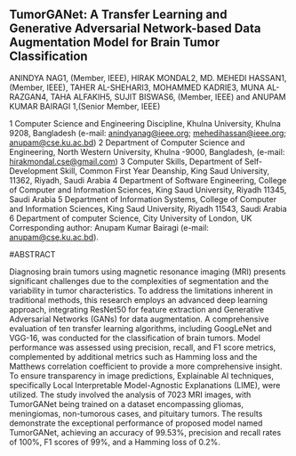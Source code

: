 ## TumorGANet: A Transfer Learning and Generative Adversarial Network-based Data Augmentation Model for Brain Tumor Classification

ANINDYA NAG1, (Member, IEEE), HIRAK MONDAL2, MD. MEHEDI HASSAN1, (Member, IEEE), TAHER AL-SHEHARI3, MOHAMMED KADRIE3, MUNA AL-RAZGAN4, TAHA ALFAKIH5, SUJIT BISWAS6, (Member, IEEE) and ANUPAM KUMAR BAIRAGI 1,(Senior Member, IEEE)

1 Computer Science and Engineering Discipline, Khulna University, Khulna 9208, Bangladesh (e-mail: anindyanag@ieee.org; mehedihassan@ieee.org;
anupam@cse.ku.ac.bd)
2 Department of Computer Science and Engineering, North Western University, Khulna -9000, Bangladesh, (e-mail: hirakmondal.cse@gmail.com)
3 Computer Skills, Department of Self-Development Skill, Common First Year Deanship, King Saud University, 11362, Riyadh, Saudi Arabia
4 Department of Software Engineering, College of Computer and Information Sciences, King Saud University, Riyadh 11345, Saudi Arabia
5 Department of Information Systems, College of Computer and Information Sciences, King Saud University, Riyadh 11543, Saudi Arabia
6 Department of computer Science, City University of London, UK
Corresponding author: Anupam Kumar Bairagi (e-mail: anupam@cse.ku.ac.bd).

#ABSTRACT

Diagnosing brain tumors using magnetic resonance imaging (MRI) presents significant challenges due to the complexities of segmentation and the variability in tumor characteristics. To address the limitations inherent in traditional methods, this research employs an advanced deep learning approach, integrating ResNet50 for feature extraction and Generative Adversarial Networks (GANs) for data augmentation. A comprehensive evaluation of ten transfer learning algorithms, including GoogLeNet and VGG-16, was conducted for the classification of brain tumors. Model performance was assessed using precision, recall, and F1 score metrics, complemented by additional metrics such as Hamming loss and the Matthews correlation coefficient to provide a more comprehensive insight. To ensure transparency in image predictions, Explainable AI techniques, specifically Local Interpretable Model-Agnostic Explanations (LIME), were utilized. The study involved the analysis of 7023 MRI images, with TumorGANet being trained on a dataset encompassing gliomas, meningiomas, non-tumorous cases, and pituitary tumors. The results demonstrate the exceptional performance of proposed model named TumorGANet, achieving an accuracy of 99.53%, precision and recall rates of 100%, F1 scores of 99%, and a Hamming loss of 0.2%.
